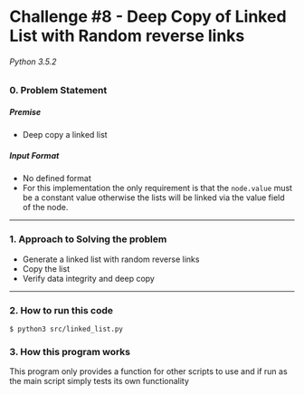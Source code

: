 # Challenge #8 - Deep Copy of Linked List with Random reverse links
###### Python 3.5.2

### 0. Problem Statement

##### Premise
  * Deep copy a linked list
    
##### Input Format

  * No defined format
  * For this implementation the only requirement is that the `node.value` must be a constant value otherwise the lists will be linked via the value field of the node.
  
 
---

### 1. Approach to Solving the problem

 
  * Generate a linked list with random reverse links
  * Copy the list 
  * Verify data integrity and deep copy
   
 
---

### 2. How to run this code

```
$ python3 src/linked_list.py
```

### 3. How this program works

This program only provides a function for other scripts to use and if run as the main script simply tests its own functionality